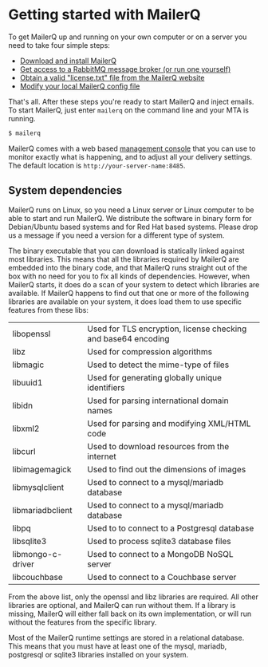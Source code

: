 # Getting started with MailerQ

To get MailerQ up and running on your own computer or on a server you
need to take four simple steps:

- [Download and install MailerQ](download-instructions)
- [Get access to a RabbitMQ message broker (or run one yourself)](rabbitmq-install)
- [Obtain a valid "license.txt" file from the MailerQ website](license-file)
- [Modify your local MailerQ config file](minimal-configuration)

That's all. After these steps you're ready to start MailerQ and inject emails.
To start MailerQ, just enter `mailerq` on the command line and your MTA is running.

```bash
$ mailerq
```

MailerQ comes with a web based [management console](management-console)
that you can use to monitor exactly what is happening, and to adjust all
your delivery settings. The default location is `http://your-server-name:8485`.


## System dependencies

MailerQ runs on Linux, so you need a Linux server or Linux computer to be
able to start and run MailerQ. We distribute the software in binary form for
Debian/Ubuntu based systems and for Red Hat based systems. Please drop us a
message if you need a version for a different type of system.

The binary executable that you can download is statically linked against most
libraries. This means that all the libraries required by MailerQ are embedded
into the binary code, and that MailerQ runs straight out of the box with no need
for you to fix all kinds of dependencies. However, when MailerQ starts, it does
do a scan of your system to detect which libraries are available. If MailerQ
happens to find out that one or more of the following libraries
are available on your system, it does load them to use specific features
from these libs:

<table>
    <tr>
        <td>libopenssl</td>
        <td>Used for TLS encryption, license checking and base64 encoding</td>
    </tr>
    <tr>
        <td>libz</td>
        <td>Used for compression algorithms</td>
    </tr>
    <tr>
        <td>libmagic</td>
        <td>Used to detect the mime-type of files</td>
    </tr>
    <tr>
        <td>libuuid1</td>
        <td>Used for generating globally unique identifiers</td>
    </tr>
    <tr>
        <td>libidn</td>
        <td>Used for parsing international domain names</td>
    </tr>
    <tr>
        <td>libxml2</td>
        <td>Used for parsing and modifying XML/HTML code</td>
    </tr>
    <tr>
        <td>libcurl</td>
        <td>Used to download resources from the internet</td>
    </tr>
    <tr>
        <td>libimagemagick</td>
        <td>Used to find out the dimensions of images</td>
    <tr>
        <td>libmysqlclient</td>
        <td>Used to connect to a mysql/mariadb database</td>
    </tr>
    <tr>
        <td>libmariadbclient</td>
        <td>Used to connect to a mysql/mariadb database</td>
    </tr>
    <tr>
        <td>libpq</td>
        <td>Used to to connect to a Postgresql database</td>
    </tr>
    <tr>
        <td>libsqlite3</td>
        <td>Used to process sqlite3 database files</td>
    </tr>
    <tr>
        <td>libmongo-c-driver</td>
        <td>Used to connect to a MongoDB NoSQL server</td>
    </tr>
    <tr>
        <td>libcouchbase</td>
        <td>Used to connect to a Couchbase server</td>
    </tr>
</table>

From the above list, only the openssl and libz libraries are required. All
other libraries are optional, and MailerQ can run without them. If a library
is missing, MailerQ will either fall back on its own implementation, or will
run without the features from the specific library.

Most of the MailerQ runtime settings are stored in a relational database.
This means that you must have at least one of the mysql, mariadb, postgresql
or sqlite3 libraries installed on your system.
